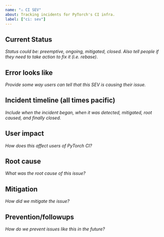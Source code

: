 ```yaml
---
name: "⚠️ CI SEV"
about: Tracking incidents for PyTorch's CI infra.
label: ["ci: sev"]
---
```


 <!-- Add the `merge blocking` label to this PR to prevent PRs from being merged while this issue is open -->

## Current Status
*Status could be: preemptive, ongoing, mitigated, closed. Also tell people if they need to take action to fix it (i.e. rebase)*.

## Error looks like
*Provide some way users can tell that this SEV is causing their issue.*

## Incident timeline (all times pacific)
*Include when the incident began, when it was detected, mitigated, root caused, and finally closed.*

## User impact
*How does this affect users of PyTorch CI?*

## Root cause
*What was the root cause of this issue?*

## Mitigation
*How did we mitigate the issue?*

## Prevention/followups
*How do we prevent issues like this in the future?*
